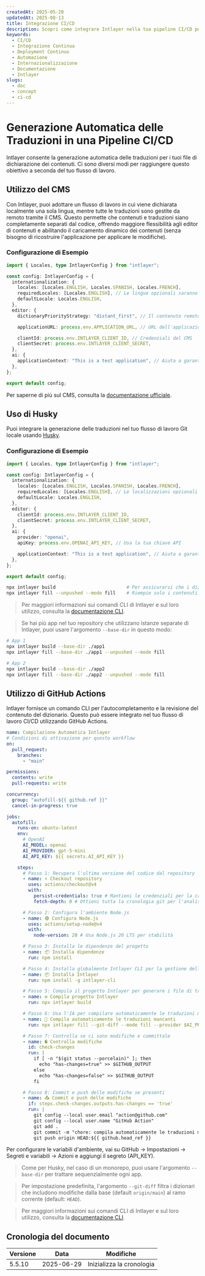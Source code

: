 ```yaml
---
createdAt: 2025-05-20
updatedAt: 2025-08-13
title: Integrazione CI/CD
description: Scopri come integrare Intlayer nella tua pipeline CI/CD per la gestione e il deployment automatizzato dei contenuti.
keywords:
  - CI/CD
  - Integrazione Continua
  - Deployment Continuo
  - Automazione
  - Internazionalizzazione
  - Documentazione
  - Intlayer
slugs:
  - doc
  - concept
  - ci-cd
---
```


# Generazione Automatica delle Traduzioni in una Pipeline CI/CD

Intlayer consente la generazione automatica delle traduzioni per i tuoi file di dichiarazione dei contenuti. Ci sono diversi modi per raggiungere questo obiettivo a seconda del tuo flusso di lavoro.

## Utilizzo del CMS

Con Intlayer, puoi adottare un flusso di lavoro in cui viene dichiarata localmente una sola lingua, mentre tutte le traduzioni sono gestite da remoto tramite il CMS. Questo permette che contenuti e traduzioni siano completamente separati dal codice, offrendo maggiore flessibilità agli editor di contenuti e abilitando il caricamento dinamico dei contenuti (senza bisogno di ricostruire l'applicazione per applicare le modifiche).

### Configurazione di Esempio

```ts fileName="intlayer.config.ts"
import { Locales, type IntlayerConfig } from "intlayer";

const config: IntlayerConfig = {
  internationalization: {
    locales: [Locales.ENGLISH, Locales.SPANISH, Locales.FRENCH],
    requiredLocales: [Locales.ENGLISH], // Le lingue opzionali saranno gestite da remoto
    defaultLocale: Locales.ENGLISH,
  },
  editor: {
    dictionaryPriorityStrategy: "distant_first", // Il contenuto remoto ha la priorità

    applicationURL: process.env.APPLICATION_URL, // URL dell'applicazione usato dal CMS

    clientId: process.env.INTLAYER_CLIENT_ID, // Credenziali del CMS
    clientSecret: process.env.INTLAYER_CLIENT_SECRET,
  },
  ai: {
    applicationContext: "This is a test application", // Aiuta a garantire una generazione coerente delle traduzioni
  },
};

export default config;
```

Per saperne di più sul CMS, consulta la [documentazione ufficiale](https://github.com/aymericzip/intlayer/blob/main/docs/docs/it/intlayer_CMS.md).

## Uso di Husky

Puoi integrare la generazione delle traduzioni nel tuo flusso di lavoro Git locale usando [Husky](https://typicode.github.io/husky/).

### Configurazione di Esempio

```ts fileName="intlayer.config.ts"
import { Locales, type IntlayerConfig } from "intlayer";

const config: IntlayerConfig = {
  internationalization: {
    locales: [Locales.ENGLISH, Locales.SPANISH, Locales.FRENCH],
    requiredLocales: [Locales.ENGLISH], // Le localizzazioni opzionali sono gestite da remoto
    defaultLocale: Locales.ENGLISH,
  },
  editor: {
    clientId: process.env.INTLAYER_CLIENT_ID,
    clientSecret: process.env.INTLAYER_CLIENT_SECRET,
  },
  ai: {
    provider: "openai",
    apiKey: process.env.OPENAI_API_KEY, // Usa la tua chiave API

    applicationContext: "This is a test application", // Aiuta a garantire una generazione coerente delle traduzioni
  },
};

export default config;
```

```bash fileName=".husky/pre-push"
npx intlayer build                          # Per assicurarsi che i dizionari siano aggiornati
npx intlayer fill --unpushed --mode fill    # Riempie solo i contenuti mancanti, non aggiorna quelli esistenti
```

> Per maggiori informazioni sui comandi CLI di Intlayer e sul loro utilizzo, consulta la [documentazione CLI](https://github.com/aymericzip/intlayer/blob/main/docs/docs/it/intlayer_cli.md).

> Se hai più app nel tuo repository che utilizzano istanze separate di Intlayer, puoi usare l'argomento `--base-dir` in questo modo:

```bash fileName=".husky/pre-push"
# App 1
npx intlayer build --base-dir ./app1
npx intlayer fill --base-dir ./app1 --unpushed --mode fill

# App 2
npx intlayer build --base-dir ./app2
npx intlayer fill --base-dir ./app2 --unpushed --mode fill
```

## Utilizzo di GitHub Actions

Intlayer fornisce un comando CLI per l'autocompletamento e la revisione del contenuto del dizionario. Questo può essere integrato nel tuo flusso di lavoro CI/CD utilizzando GitHub Actions.

```yaml fileName=".github/workflows/intlayer-translate.yml"
name: Compilazione Automatica Intlayer
# Condizioni di attivazione per questo workflow
on:
  pull_request:
    branches:
      - "main"

permissions:
  contents: write
  pull-requests: write

concurrency:
  group: "autofill-${{ github.ref }}"
  cancel-in-progress: true

jobs:
  autofill:
    runs-on: ubuntu-latest
    env:
      # OpenAI
      AI_MODEL: openai
      AI_PROVIDER: gpt-5-mini
      AI_API_KEY: ${{ secrets.AI_API_KEY }}

    steps:
      # Passo 1: Recupera l'ultima versione del codice dal repository
      - name: ⬇️ Checkout repository
        uses: actions/checkout@v4
        with:
          persist-credentials: true # Mantieni le credenziali per la creazione delle PR
          fetch-depth: 0 # Ottieni tutta la cronologia git per l'analisi delle differenze

      # Passo 2: Configura l'ambiente Node.js
      - name: 🟢 Configura Node.js
        uses: actions/setup-node@v4
        with:
          node-version: 20 # Usa Node.js 20 LTS per stabilità

      # Passo 3: Installa le dipendenze del progetto
      - name: 📦 Installa dipendenze
        run: npm install

      # Passo 4: Installa globalmente Intlayer CLI per la gestione delle traduzioni
      - name: 📦 Installa Intlayer
        run: npm install -g intlayer-cli

      # Passo 5: Compila il progetto Intlayer per generare i file di traduzione
      - name: ⚙️ Compila progetto Intlayer
        run: npx intlayer build

      # Passo 6: Usa l'IA per compilare automaticamente le traduzioni mancanti
      - name: 🤖 Compila automaticamente le traduzioni mancanti
        run: npx intlayer fill --git-diff --mode fill --provider $AI_PROVIDER --model $AI_MODEL --api-key $AI_API_KEY

      # Passo 7: Controlla se ci sono modifiche e committale
      - name: � Controlla modifiche
        id: check-changes
        run: |
          if [ -n "$(git status --porcelain)" ]; then
            echo "has-changes=true" >> $GITHUB_OUTPUT
          else
            echo "has-changes=false" >> $GITHUB_OUTPUT
          fi

      # Passo 8: Commit e push delle modifiche se presenti
      - name: 📤 Commit e push delle modifiche
        if: steps.check-changes.outputs.has-changes == 'true'
        run: |
          git config --local user.email "action@github.com"
          git config --local user.name "GitHub Action"
          git add .
          git commit -m "chore: compila automaticamente le traduzioni mancanti [skip ci]"
          git push origin HEAD:${{ github.head_ref }}
```

Per configurare le variabili d'ambiente, vai su GitHub → Impostazioni → Segreti e variabili → Azioni e aggiungi il segreto (API_KEY).

> Come per Husky, nel caso di un monorepo, puoi usare l'argomento `--base-dir` per trattare sequenzialmente ogni app.

> Per impostazione predefinita, l'argomento `--git-diff` filtra i dizionari che includono modifiche dalla base (default `origin/main`) al ramo corrente (default: `HEAD`).

> Per maggiori informazioni sui comandi CLI di Intlayer e sul loro utilizzo, consulta la [documentazione CLI](https://github.com/aymericzip/intlayer/blob/main/docs/docs/it/intlayer_cli.md).

## Cronologia del documento

| Versione | Data       | Modifiche                 |
| -------- | ---------- | ------------------------- |
| 5.5.10   | 2025-06-29 | Inizializza la cronologia |
